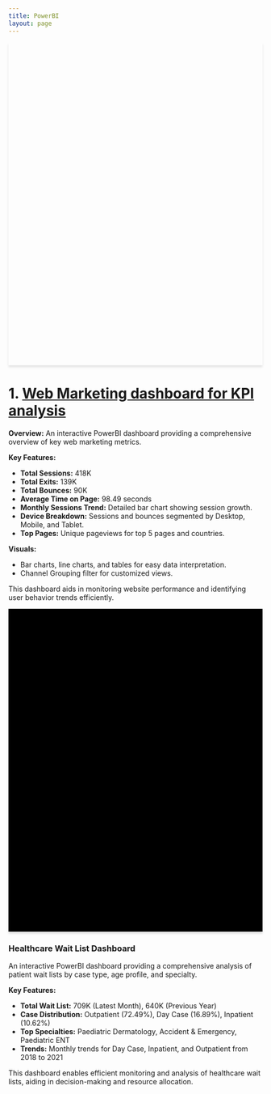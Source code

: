 ```yaml
---
title: PowerBI
layout: page
---
```




<div style="background: url('Images/Web marketing dashboard.JPG') no-repeat center center; background-size: contain; box-shadow: 0 4px 4px rgba(0,0,0,0.1); text-align: center; padding: 300px 0;">
    <h1 style="color: white; text-shadow: 2px 2px 4px rgba(0,0,0,0.5);"></h1>
</div>

# 1. [Web Marketing dashboard for KPI analysis](https://github.com/wahidupal/PowerBI-KPI)
**Overview:**
An interactive PowerBI dashboard providing a comprehensive overview of key web marketing metrics.

**Key Features:**
- **Total Sessions:** 418K
- **Total Exits:** 139K
- **Total Bounces:** 90K
- **Average Time on Page:** 98.49 seconds
- **Monthly Sessions Trend:** Detailed bar chart showing session growth.
- **Device Breakdown:** Sessions and bounces segmented by Desktop, Mobile, and Tablet.
- **Top Pages:** Unique pageviews for top 5 pages and countries.

**Visuals:**
- Bar charts, line charts, and tables for easy data interpretation.
- Channel Grouping filter for customized views.

This dashboard aids in monitoring website performance and identifying user behavior trends efficiently.


<div style="background: url('Images/Healthcare Dashboard.JPG') no-repeat center center; background-size: contain; box-shadow: 0 4px 4px rgba(0,0,0,0.1); text-align: center; padding: 300px 0; background-color: black;">
    <h1 style="color: white; text-shadow: 2px 2px 4px rgba(0,0,0,0.5);"></h1>
</div>

### Healthcare Wait List Dashboard

An interactive PowerBI dashboard providing a comprehensive analysis of patient wait lists by case type, age profile, and specialty.

**Key Features:**
- **Total Wait List:** 709K (Latest Month), 640K (Previous Year)
- **Case Distribution:** Outpatient (72.49%), Day Case (16.89%), Inpatient (10.62%)
- **Top Specialties:** Paediatric Dermatology, Accident & Emergency, Paediatric ENT
- **Trends:** Monthly trends for Day Case, Inpatient, and Outpatient from 2018 to 2021

This dashboard enables efficient monitoring and analysis of healthcare wait lists, aiding in decision-making and resource allocation.